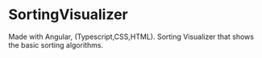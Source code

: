 # SortingVisualizer
Made with Angular, (Typescript,CSS,HTML). Sorting Visualizer that shows the basic sorting algorithms.
